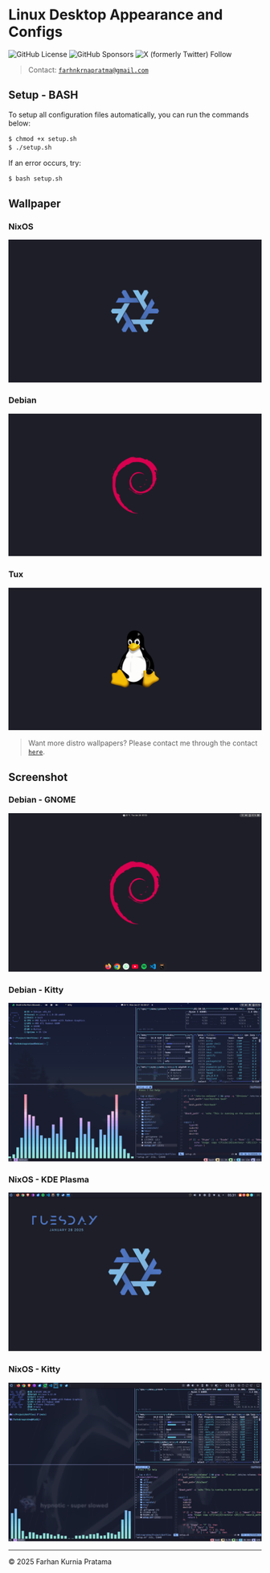 # Linux Desktop Appearance and Configs

![GitHub License](https://img.shields.io/github/license/farhnkrnapratma/dotfiles)
![GitHub Sponsors](https://img.shields.io/github/sponsors/farhnkrnapratma)
![X (formerly Twitter) Follow](https://img.shields.io/twitter/follow/farhnkrnapratma)

> Contact: [`farhnkrnapratma@gmail.com`](farhnkrnapratma@gmail.com)

## Setup - BASH

To setup all configuration files automatically, you can run the commands below:

```Bash
$ chmod +x setup.sh
$ ./setup.sh
```
If an error occurs, try:

```Bash
$ bash setup.sh
```

## Wallpaper

### NixOS
![nixos](./appearance/wallpaper/nixos.jpg)

### Debian

![debian](./appearance/wallpaper/debian.jpg)

### Tux

![tux](./appearance/wallpaper/tux.jpg)

> Want more distro wallpapers? Please contact me through the contact [`here`](https://gravatar.com/farhnkrnapratma).

## Screenshot

### Debian - GNOME

![debian-gnome](./appearance/screenshot/debian-gnome.png)

### Debian - Kitty

![debian-kitty](./appearance/screenshot/debian-kitty.png)

### NixOS - KDE Plasma

![nixos-kde](./appearance/screenshot/nixos-kde.png)

### NixOS - Kitty

![nixos-kitty](./appearance/screenshot/nixos-kitty.png)

---

&copy; 2025 Farhan Kurnia Pratama
